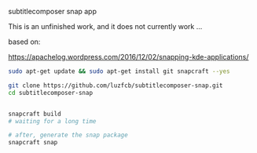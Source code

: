 
subtitlecomposer snap app

This is an unfinished work, and it does not currently work ...

based on:

https://apachelog.wordpress.com/2016/12/02/snapping-kde-applications/



```bash
sudo apt-get update && sudo apt-get install git snapcraft --yes

```


```bash
git clone https://github.com/luzfcb/subtitlecomposer-snap.git
cd subtitlecomposer-snap


snapcraft build
# waiting for a long time

# after, generate the snap package
snapcraft snap
```

